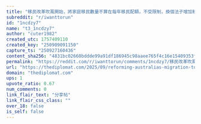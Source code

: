 ```yaml
---
title: "移民改革吹風開始，將家庭移民數量不算在每年移民配額，不受限制，換個法子增加移民"
subreddit: "r/iwanttorun"
id: "1ncdzy7"
name: "t3_1ncdzy7"
author: "cuter1982"
created_utc: 1757409110
created_key: "250909091150"
capture_ts: "250927160436"
content_sha256: "4831bc02660bddde99a91df186945c98aaee765f4c16e15409353fd8e4ccd3de"
permalink: "https://reddit.com/r/iwanttorun/comments/1ncdzy7/移民改革吹風開始將家庭移民數量不算在每年移民配額不受限制換個法子增加移民/"
url: "https://thediplomat.com/2025/09/reforming-australias-migration-to-favor-skilled-workers-not-family-reunion/"
domain: "thediplomat.com"
ups: 1
upvote_ratio: 0.67
num_comments: 0
link_flair_text: "分享帖"
link_flair_css_class: ""
over_18: false
is_self: false
---
```


